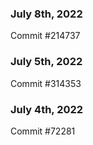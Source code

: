 ### July 8th, 2022

Commit #214737

### July 5th, 2022

Commit #314353


### July 4th, 2022

Commit #72281
